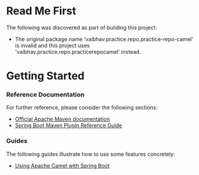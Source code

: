 # Read Me First
The following was discovered as part of building this project:

* The original package name 'vaibhav.practice.repo.practice-repo-camel' is invalid and this project uses 'vaibhav.practice.repo.practicerepocamel' instead.

# Getting Started

### Reference Documentation
For further reference, please consider the following sections:

* [Official Apache Maven documentation](https://maven.apache.org/guides/index.html)
* [Spring Boot Maven Plugin Reference Guide](https://docs.spring.io/spring-boot/docs/2.2.11.RELEASE/maven-plugin/)

### Guides
The following guides illustrate how to use some features concretely:

* [Using Apache Camel with Spring Boot](https://camel.apache.org/camel-spring-boot/latest/spring-boot.html)

